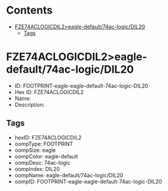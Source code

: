 



Contents
========

* [FZE74ACLOGICDIL2>eagle-default/74ac-logic/DIL20](#fze74aclogicdil2eagle-default74ac-logicdil20)
	* [Tags](#tags)

# FZE74ACLOGICDIL2>eagle-default/74ac-logic/DIL20

- ID: FOOTPRINT-eagle-eagle-default-74ac-logic-DIL20
- Hex ID: FZE74ACLOGICDIL2
- Name: 
- Description: 

## Tags

- hexID: FZE74ACLOGICDIL2
- oompType: FOOTPRINT
- oompSize: eagle
- oompColor: eagle-default
- oompDesc: 74ac-logic
- oompIndex: DIL20
- oompName: eagle-default/74ac-logic/DIL20
- oompID: FOOTPRINT-eagle-eagle-default-74ac-logic-DIL20
